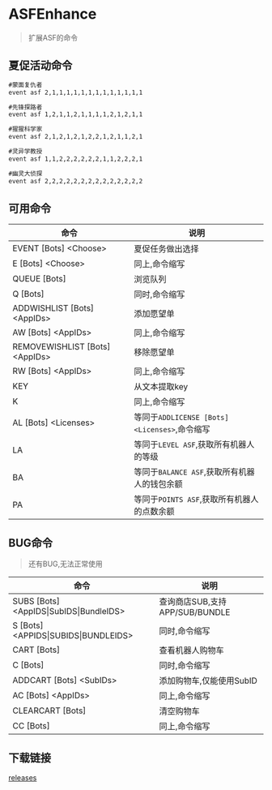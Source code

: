 # ASFEnhance

> 扩展ASF的命令

## 夏促活动命令

```txt
#蒙面复仇者
event asf 2,1,1,1,1,1,1,1,1,1,1,1,1,1

#先锋探路者
event asf 1,2,1,1,2,1,1,1,1,2,1,2,1,1

#猩猩科学家
event asf 2,1,2,1,2,1,2,2,1,2,1,1,2,1

#灵异学教授
event asf 1,1,2,2,2,2,2,2,1,1,2,2,2,1

#幽灵大侦探
event asf 2,2,2,2,2,2,2,2,2,2,2,2,2,2
```

## 可用命令

| 命令                                | 说明                                          |
| ----------------------------------- | --------------------------------------------- |
| EVENT \[Bots\] \<Choose\>           | 夏促任务做出选择                              |
| E \[Bots\] \<Choose\>               | 同上,命令缩写                                 |
| QUEUE \[Bots\]                      | 浏览队列                                      |
| Q \[Bots\]                          | 同时,命令缩写                                 |
| ADDWISHLIST  \[Bots\] \<AppIDs\>    | 添加愿望单                                    |
| AW \[Bots\] \<AppIDs\>              | 同上,命令缩写                                 |
| REMOVEWISHLIST  \[Bots\] \<AppIDs\> | 移除愿望单                                    |
| RW \[Bots\] \<AppIDs\>              | 同上,命令缩写                                 |
| KEY                                 | 从文本提取key                                 |
| K                                   | 同上,命令缩写                                 |
| AL \[Bots\] \<Licenses\>            | 等同于`ADDLICENSE [Bots] <Licenses>`,命令缩写 |
| LA                                  | 等同于`LEVEL ASF`,获取所有机器人的等级        |
| BA                                  | 等同于`BALANCE ASF`,获取所有机器人的钱包余额  |
| PA                                  | 等同于`POINTS ASF`,获取所有机器人的点数余额   |

## BUG命令

> 还有BUG,无法正常使用

| 命令                                        | 说明                           |
| ------------------------------------------- | ------------------------------ |
| SUBS \[Bots\] \<AppIDS\|SubIDS\|BundleIDS\> | 查询商店SUB,支持APP/SUB/BUNDLE |
| S \[Bots\] \<APPIDS\|SUBIDS\|BUNDLEIDS\>    | 同时,命令缩写                  |
| CART \[Bots\]                               | 查看机器人购物车               |
| C \[Bots\]                                  | 同时,命令缩写                  |
| ADDCART  \[Bots\] \<SubIDs\>                | 添加购物车,仅能使用SubID       |
| AC \[Bots\] \<AppIDs\>                      | 同上,命令缩写                  |
| CLEARCART  \[Bots\]                         | 清空购物车                     |
| CC \[Bots\]                                 | 同上,命令缩写                  |

## 下载链接

[releases](https://github.com/chr233/ASFEnhance/releases)
